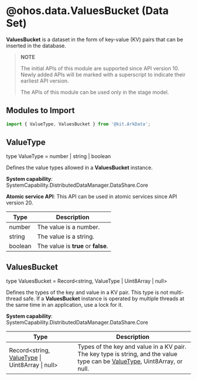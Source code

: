 # @ohos.data.ValuesBucket (Data Set)

**ValuesBucket** is a dataset in the form of key-value (KV) pairs that can be inserted in the database.

> **NOTE**
>
> The initial APIs of this module are supported since API version 10. Newly added APIs will be marked with a superscript to indicate their earliest API version.
>
> The APIs of this module can be used only in the stage model.


## Modules to Import

```ts
import { ValueType, ValuesBucket } from '@kit.ArkData';
```

## ValueType

type ValueType = number | string | boolean

Defines the value types allowed in a **ValuesBucket** instance.

**System capability**: SystemCapability.DistributedDataManager.DataShare.Core

**Atomic service API**: This API can be used in atomic services since API version 20.

| Type   | Description                |
| ------- | -------------------- |
| number  | The value is a number.  |
| string  | The value is a string.|
| boolean | The value is **true** or **false**.|

## ValuesBucket

type ValuesBucket = Record<string, ValueType | Uint8Array | null>

Defines the types of the key and value in a KV pair. This type is not multi-thread safe. If a **ValuesBucket** instance is operated by multiple threads at the same time in an application, use a lock for it.

**System capability**: SystemCapability.DistributedDataManager.DataShare.Core

| Type         | Description                                     |
| ------------- | --------------------------------------------- |
| Record<string, [ValueType](#valuetype) \| Uint8Array \| null> | Types of the key and value in a KV pair. The key type is string, and the value type can be [ValueType](#valuetype), Uint8Array, or null.|
